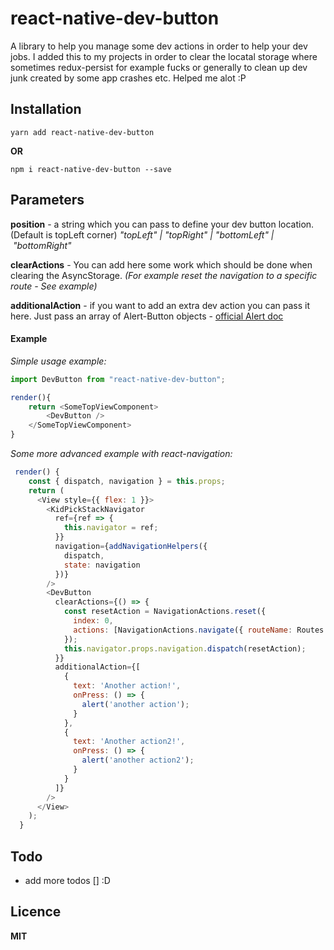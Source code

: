# react-native-dev-button

A library to help you manage some dev actions in order to help your dev jobs. I added this to my projects in order to clear the locatal storage where sometimes redux-persist for example fucks or generally to clean up dev junk created by some app crashes etc. Helped me alot :P

## Installation

`yarn add react-native-dev-button` 

  **OR**

`npm i react-native-dev-button --save`

## Parameters

**position** - a string which you can pass to define your dev button location. (Default is topLeft corner) *"topLeft" | "topRight" | "bottomLeft" | "bottomRight"*

**clearActions** - You can add here some work which should be done when clearing the AsyncStorage. *(For example reset the navigation to a specific route - See example)*

**additionalAction** - if you want to add an extra dev action you can pass it here. Just pass an array of Alert-Button objects - [official Alert doc](https://facebook.github.io/react-native/docs/alert.html)

#### Example

*Simple usage example:*

```js
import DevButton from "react-native-dev-button";

render(){
    return <SomeTopViewComponent>
        <DevButton />
    </SomeTopViewComponent>
}
```

*Some more advanced example with react-navigation:*

```js
 render() {
    const { dispatch, navigation } = this.props;
    return (
      <View style={{ flex: 1 }}>
        <KidPickStackNavigator
          ref={ref => {
            this.navigator = ref;
          }}
          navigation={addNavigationHelpers({
            dispatch,
            state: navigation
          })}
        />
        <DevButton
          clearActions={() => {
            const resetAction = NavigationActions.reset({
              index: 0,
              actions: [NavigationActions.navigate({ routeName: Routes.SplashScreen })]
            });
            this.navigator.props.navigation.dispatch(resetAction);
          }}
          additionalAction={[
            {
              text: 'Another action!',
              onPress: () => {
                alert('another action');
              }
            },
            {
              text: 'Another action2!',
              onPress: () => {
                alert('another action2');
              }
            }
          ]}
        />
      </View>
    );
  }

```

## Todo

- add more todos [] :D

## Licence

**MIT**
